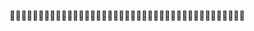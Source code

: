 
                                                                                                                              